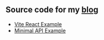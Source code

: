 ## Source code for my [blog](https://thwanisithole.co.za/)

- [Vite React Example](/vite-react-example)
- [Minimal API Example](/MinimalApiExample)